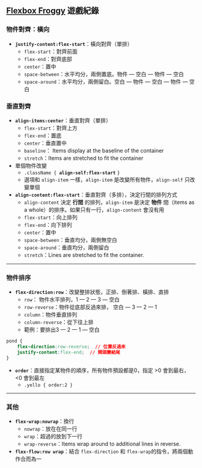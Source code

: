## [Flexbox Froggy](http://flexboxfroggy.com/) 遊戲紀錄
### 物件對齊：橫向
-  **`justify-content:flex-start`**：橫向對齊（單排）
    - `flex-start`：對齊前面
    - `flex-end`：對齊底部
    - `center`：置中
    - `space-between`：水平均分，兩側置底。物件 — 空白 — 物件 — 空白
    - `space-around`：水平均分，兩側留白。空白 — 物件 — 空白 — 物件 — 空白
    
### 垂直對齊
- **`align-items:center`**：垂直對齊（單排）
    - `flex-start`：對齊上方
    - `flex-end`：置底
    - `center`：垂直置中
    - `baseline`： Items display at the baseline of the container
    - `stretch`：Items are stretched to fit the container
- 單個物件改變
    - `.className { `**`align-self:flex-start`** `}`
    - 選項和 `align-item` 一樣，`align-item` 是改變所有物件，`align-self` 只改變單個
- **`align-content:flex-start`**：垂直對齊（多排），決定行間的排列方式
    - `align-content` 決定 **行間** 的排列，`align-item` 是決定 **物件** 間（items as a whole）的排序。如果只有一行，`align-content` 會沒有用
    - `flex-start`：向上排列
    - `flex-end`：向下排列
    - `center`：置中
    - `space-between`：垂直均分，兩側無空白
    - `space-around`：垂直均分，兩側留白
    - `stretch`：Lines are stretched to fit the container.

---

### 物件排序
- **`flex-direction:row`**：改變整排狀態，正排、倒著排、橫排、直排
    - `row`： 物件水平排列，1 — 2 — 3 — 空白
    - `row-reverse`：物件從底部反過來排， 空白 — 3 — 2 — 1
    - `column`：物件垂直排列
    - `column-reverse`：從下往上排
    - 範例：要排出3 — 2 — 1 — 空白
```CSS
pond {
    flex-direction:row-reverse;  // 位置反過來
    justify-content:flex-end;  // 開頭變結尾
}
```
- **`order`**：直接指定某物件的順序，所有物件預設都是0，指定 >0 會到最右， <0 會到最左
    - `.yello { order:2 }`

---

### 其他
- **`flex-wrap:nowrap`**：換行
    - `nowrap`：放在在同一行
    - `wrap`：超過的放到下一行
    - `wrap-reverse`：Items wrap around to additional lines in reverse.
- **`flex-flow:row wrap`**：結合 `flex-direction` 和 `flex-wrap`的指令，將兩個動作合而為一
